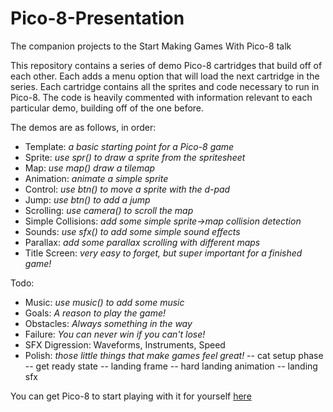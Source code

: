 # Pico-8-Presentation
The companion projects to the Start Making Games With Pico-8 talk

This repository contains a series of demo Pico-8 cartridges that build off of each other. Each adds a menu option that will load the next cartridge in the series. Each cartridge contains all the sprites and code necessary to run in Pico-8. The code is heavily commented with information relevant to each particular demo, building off of the one before.

The demos are as follows, in order:

- Template: _a basic starting point for a Pico-8 game_
- Sprite: _use spr() to draw a sprite from the spritesheet_
- Map: _use map() draw a tilemap_
- Animation: _animate a simple sprite_
- Control: _use btn() to move a sprite with the d-pad_
- Jump: _use btn() to add a jump_
- Scrolling: _use camera() to scroll the map_
- Simple Collisions: _add some simple sprite->map collision detection_
- Sounds: _use sfx() to add some simple sound effects_
- Parallax: _add some parallax scrolling with different maps_
- Title Screen: _very easy to forget, but super important for a finished game!_


Todo:
- Music: _use music() to add some music_
- Goals: _A reason to play the game!_
- Obstacles: _Always something in the way_
- Failure: _You can never win if you can't lose!_
- SFX Digression: Waveforms, Instruments, Speed
- Polish: _those little things that make games feel great!_
-- cat setup phase
-- get ready state
-- landing frame
-- hard landing animation
-- landing sfx



You can get Pico-8 to start playing with it for yourself [here](https://www.lexaloffle.com/pico-8.php)
